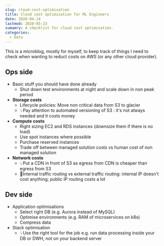 ```yaml
---
slug: cloud-cost-optimisation
title: Cloud cost optimisation for ML Engineers
date: 2020-04-14
lastmod: 2020-05-23
sumamry: A checklist for cloud cost optimisation.
categories:
  - Data
---
```


This is a microblog, mostly for myself, to keep track of things I need to check when wanting to reduct costs
on AWS (or any other cloud provider).

## Ops side

- Basic stuff you should have done already
  - Shut down test environments at night and scale down in non peak period
- **Storage costs**
  - Lifecycle policies: Move non critical data from S3 to glacier
  - 💡Pay attention to automated versioning of S3 : it's not always needed and it costs money
- **Compute costs**
  - Right sizing EC2 and RDS instances (downsize them if there is no load)
  - Use spot instances where possible
  - Purchase reserved instances
  - Trade off between managed solution costs vs human cost of non managed solution
- **Network costs**
  - 💡Put a CDN in front of S3 as egress from CDN is cheaper than egress from S3
  - 🚨Internal traffic routing vs external traffic routing: internal IP doesn't cost anything;
    public IP routing costs a lot

## Dev side

- Application optimisations
  - Select right DB (e.g. Aurora instead of MySQL)
  - Optimise environments (e.g. RAM of microservices on k8s)
  - Compress data
- Stack optimisation
  - 💡Use the right tool for the job
    e.g. run data processing inside your DB or DWH, not on your backend server
